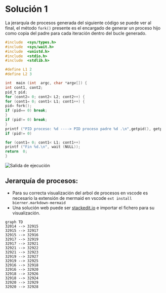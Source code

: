 # Solución 1
La jerarquía de procesos generada del siguiente código se puede ver al final, el método `fork()` presente es el encargado de generar un proceso hijo como copia del padre para cada iteración dentro del bucle generado.

``` c
#include  <sys/types.h>
#include  <sys/wait.h>
#include  <unistd.h>
#include  <stdio.h>
#include  <stdlib.h>

#define L1 2
#define L2 3

int  main (int  argc, char *argv[]) {
int cont1, cont2;
pid_t pid;
for (cont2= 0; cont2< L2; cont2++) {
for (cont1= 0; cont1< L1; cont1++) {
pid= fork();
if (pid== 0) break;
}
if (pid!= 0) break;
}
printf ("PID proceso: %d ----> PID proceso padre %d .\n",getpid(), getppid());
if (pid!= 0)

for (cont1= 0; cont1< L1; cont1++)
printf ("Fin %d.\n", wait (NULL));
return  0;
}
```

![Salida de ejecución ](https://live.staticflickr.com/65535/49979623293_fdd1d91cc5.jpg)

## Jerarquía de procesos:

* Para su correcta visualización del arbol de procesos en vscode es necesario la extensión de mermaid en vscode `ext install bierner.markdown-mermaid` 
* Una solución web puede ser [stackedit.io](https://stackedit.io/app#) e importar el fichero para su visualización.

``` mermaid
graph TD
32014 --> 32915
32915 --> 32917
32915 --> 32916
32917 --> 32919
32917 --> 32921
32921 --> 32922
32921 --> 32923
32919 --> 32927
32919 --> 32925
32916 --> 32918
32916 --> 32920
32918 --> 32926
32918 --> 32924
32920 --> 32929
32920 --> 32928
```

<!--stackedit_data:
eyJoaXN0b3J5IjpbMjgxMTU5Mjk3LC05NTY3ODE4OSwxNjg0OT
Y4NDgwLDE5NDI3MTQ2NjBdfQ==
-->